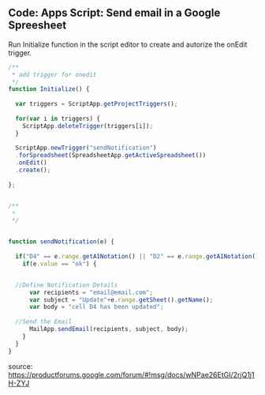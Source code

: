 ## Code: Apps Script: Send email in a Google Spreesheet

Run Initialize function in the script editor to create and autorize the onEdit trigger.

```js
/**
 * add trigger for onedit
 */
function Initialize() {
 
  var triggers = ScriptApp.getProjectTriggers();
 
  for(var i in triggers) {
    ScriptApp.deleteTrigger(triggers[i]);
  }
  
  ScriptApp.newTrigger("sendNotification")
  .forSpreadsheet(SpreadsheetApp.getActiveSpreadsheet())
  .onEdit()
  .create();
  
};


/**
 * 
 */


function sendNotification(e) {
     
  if("D4" == e.range.getA1Notation() || "D2" == e.range.getA1Notation()) {
    if(e.value == "ok") {


  //Define Notification Details
      var recipients = "email@email.com";
      var subject = "Update"+e.range.getSheet().getName();
      var body = "cell D4 has been updated";
      
  //Send the Email
      MailApp.sendEmail(recipients, subject, body);
    }
  }
}
```


source: https://productforums.google.com/forum/#!msg/docs/wNPae26EtGI/2rjQ1j1H-ZYJ
